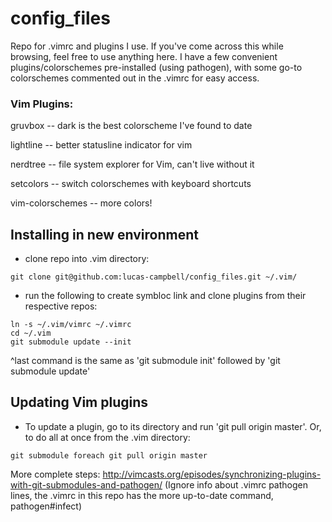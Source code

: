 # config_files
Repo for .vimrc and plugins I use. If you've come across this while browsing, feel free to use anything here. I have a few convenient plugins/colorschemes pre-installed (using pathogen), with some go-to colorschemes commented out in the .vimrc for easy access.

### Vim Plugins: 

gruvbox -- dark is the best colorscheme I've found to date 

lightline -- better statusline indicator for vim 

nerdtree -- file system explorer for Vim, can't live without it 

setcolors -- switch colorschemes with keyboard shortcuts 

vim-colorschemes -- more colors! 

## Installing in new environment
- clone repo into .vim directory:
```
git clone git@github.com:lucas-campbell/config_files.git ~/.vim/
```
- run the following to create symbloc link and clone plugins from their respective repos:
```
ln -s ~/.vim/vimrc ~/.vimrc
cd ~/.vim
git submodule update --init
```
^last command is the same as 'git submodule init' followed by 'git submodule update'

## Updating Vim plugins
- To update a plugin, go to its directory and run 'git pull origin master'. Or, to do all at once from the .vim directory:
```
git submodule foreach git pull origin master
```
More complete steps: 
http://vimcasts.org/episodes/synchronizing-plugins-with-git-submodules-and-pathogen/
(Ignore info about .vimrc pathogen lines, the .vimrc in this repo has the more up-to-date
command, pathogen#infect)
